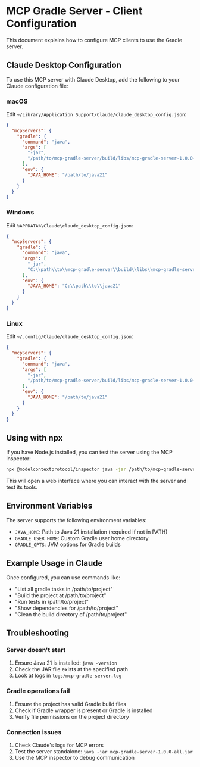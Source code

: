 # MCP Gradle Server - Client Configuration

This document explains how to configure MCP clients to use the Gradle server.

## Claude Desktop Configuration

To use this MCP server with Claude Desktop, add the following to your Claude configuration file:

### macOS
Edit `~/Library/Application Support/Claude/claude_desktop_config.json`:

```json
{
  "mcpServers": {
    "gradle": {
      "command": "java",
      "args": [
        "-jar",
        "/path/to/mcp-gradle-server/build/libs/mcp-gradle-server-1.0.0-all.jar"
      ],
      "env": {
        "JAVA_HOME": "/path/to/java21"
      }
    }
  }
}
```

### Windows
Edit `%APPDATA%\Claude\claude_desktop_config.json`:

```json
{
  "mcpServers": {
    "gradle": {
      "command": "java",
      "args": [
        "-jar",
        "C:\\path\\to\\mcp-gradle-server\\build\\libs\\mcp-gradle-server-1.0.0-all.jar"
      ],
      "env": {
        "JAVA_HOME": "C:\\path\\to\\java21"
      }
    }
  }
}
```

### Linux
Edit `~/.config/Claude/claude_desktop_config.json`:

```json
{
  "mcpServers": {
    "gradle": {
      "command": "java",
      "args": [
        "-jar",
        "/path/to/mcp-gradle-server/build/libs/mcp-gradle-server-1.0.0-all.jar"
      ],
      "env": {
        "JAVA_HOME": "/path/to/java21"
      }
    }
  }
}
```

## Using with npx

If you have Node.js installed, you can test the server using the MCP inspector:

```bash
npx @modelcontextprotocol/inspector java -jar /path/to/mcp-gradle-server-1.0.0-all.jar
```

This will open a web interface where you can interact with the server and test its tools.

## Environment Variables

The server supports the following environment variables:

- `JAVA_HOME`: Path to Java 21 installation (required if not in PATH)
- `GRADLE_USER_HOME`: Custom Gradle user home directory
- `GRADLE_OPTS`: JVM options for Gradle builds

## Example Usage in Claude

Once configured, you can use commands like:

- "List all gradle tasks in /path/to/project"
- "Build the project at /path/to/project"
- "Run tests in /path/to/project"
- "Show dependencies for /path/to/project"
- "Clean the build directory of /path/to/project"

## Troubleshooting

### Server doesn't start
1. Ensure Java 21 is installed: `java -version`
2. Check the JAR file exists at the specified path
3. Look at logs in `logs/mcp-gradle-server.log`

### Gradle operations fail
1. Ensure the project has valid Gradle build files
2. Check if Gradle wrapper is present or Gradle is installed
3. Verify file permissions on the project directory

### Connection issues
1. Check Claude's logs for MCP errors
2. Test the server standalone: `java -jar mcp-gradle-server-1.0.0-all.jar`
3. Use the MCP inspector to debug communication

